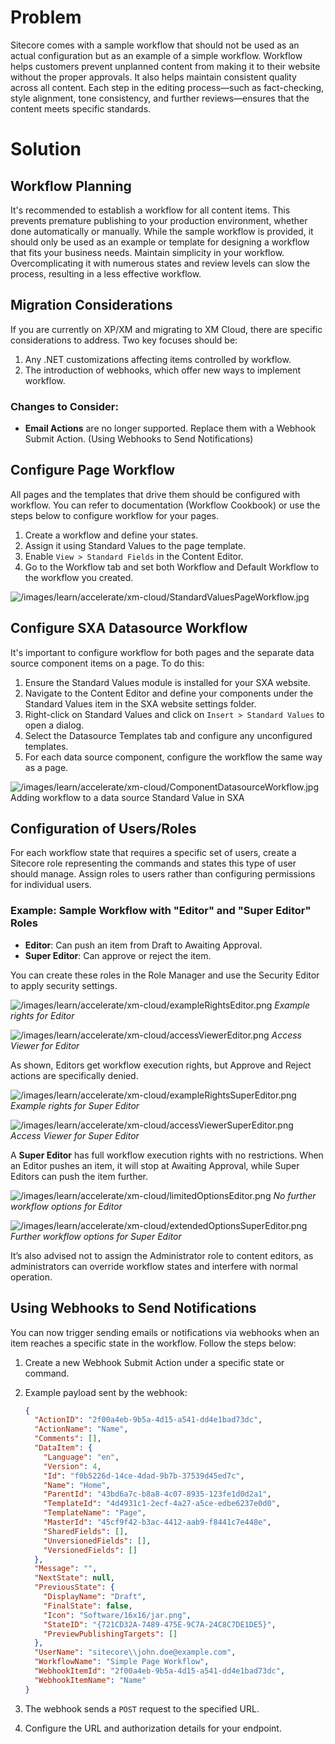 # Problem

Sitecore comes with a sample workflow that should not be used as an actual configuration but as an example of a simple workflow. Workflow helps customers prevent unplanned content from making it to their website without the proper approvals. It also helps maintain consistent quality across all content. Each step in the editing process—such as fact-checking, style alignment, tone consistency, and further reviews—ensures that the content meets specific standards.

# Solution

## Workflow Planning

It's recommended to establish a workflow for all content items. This prevents premature publishing to your production environment, whether done automatically or manually. While the sample workflow is provided, it should only be used as an example or template for designing a workflow that fits your business needs. Maintain simplicity in your workflow. Overcomplicating it with numerous states and review levels can slow the process, resulting in a less effective workflow.

## Migration Considerations

If you are currently on XP/XM and migrating to XM Cloud, there are specific considerations to address. Two key focuses should be:

1. Any .NET customizations affecting items controlled by workflow.
2. The introduction of webhooks, which offer new ways to implement workflow.

### Changes to Consider:
- **Email Actions** are no longer supported. Replace them with a Webhook Submit Action. (Using Webhooks to Send Notifications)

## Configure Page Workflow

All pages and the templates that drive them should be configured with workflow. You can refer to documentation (Workflow Cookbook) or use the steps below to configure workflow for your pages.

1. Create a workflow and define your states.
2. Assign it using Standard Values to the page template.
3. Enable `View > Standard Fields` in the Content Editor.
4. Go to the Workflow tab and set both Workflow and Default Workflow to the workflow you created.

![/images/learn/accelerate/xm-cloud/StandardValuesPageWorkflow.jpg](StandardValuesPageWorkflow.jpg)

## Configure SXA Datasource Workflow

It's important to configure workflow for both pages and the separate data source component items on a page. To do this:

1. Ensure the Standard Values module is installed for your SXA website.
2. Navigate to the Content Editor and define your components under the Standard Values item in the SXA website settings folder. 
3. Right-click on Standard Values and click on `Insert > Standard Values` to open a dialog.
4. Select the Datasource Templates tab and configure any unconfigured templates.
5. For each data source component, configure the workflow the same way as a page.

![/images/learn/accelerate/xm-cloud/ComponentDatasourceWorkflow.jpg](ComponentDatasourceWorkflow.jpg)
Adding workflow to a data source Standard Value in SXA

## Configuration of Users/Roles

For each workflow state that requires a specific set of users, create a Sitecore role representing the commands and states this type of user should manage. Assign roles to users rather than configuring permissions for individual users.

### Example: Sample Workflow with "Editor" and "Super Editor" Roles

- **Editor**: Can push an item from Draft to Awaiting Approval.
- **Super Editor**: Can approve or reject the item.

You can create these roles in the Role Manager and use the Security Editor to apply security settings.

![/images/learn/accelerate/xm-cloud/exampleRightsEditor.png](exampleRightsEditor.png)
*Example rights for Editor*

![/images/learn/accelerate/xm-cloud/accessViewerEditor.png](accessViewerEditor.png)
*Access Viewer for Editor*

As shown, Editors get workflow execution rights, but Approve and Reject actions are specifically denied.

![/images/learn/accelerate/xm-cloud/exampleRightsSuperEditor.png](exampleRightsSuperEditor.png)
*Example rights for Super Editor*

![/images/learn/accelerate/xm-cloud/accessViewerSuperEditor.png](accessViewerSuperEditor.png)
*Access Viewer for Super Editor*

A **Super Editor** has full workflow execution rights with no restrictions. When an Editor pushes an item, it will stop at Awaiting Approval, while Super Editors can push the item further.

![/images/learn/accelerate/xm-cloud/limitedOptionsEditor.png](limitedOptionsEditor.png)
*No further workflow options for Editor*

![/images/learn/accelerate/xm-cloud/extendedOptionsSuperEditor.png](extendedOptionsSuperEditor.png)
*Further workflow options for Super Editor*

It’s also advised not to assign the Administrator role to content editors, as administrators can override workflow states and interfere with normal operation.

## Using Webhooks to Send Notifications

You can now trigger sending emails or notifications via webhooks when an item reaches a specific state in the workflow. Follow the steps below:

1. Create a new Webhook Submit Action under a specific state or command.
2. Example payload sent by the webhook:

    ```json
    {
      "ActionID": "2f00a4eb-9b5a-4d15-a541-dd4e1bad73dc",
      "ActionName": "Name",
      "Comments": [],
      "DataItem": {
        "Language": "en",
        "Version": 4,
        "Id": "f0b5226d-14ce-4dad-9b7b-37539d45ed7c",
        "Name": "Home",
        "ParentId": "43bd6a7c-b8a8-4c07-8935-123fe1d0d2a1",
        "TemplateId": "4d4931c1-2ecf-4a27-a5ce-edbe6237e0d0",
        "TemplateName": "Page",
        "MasterId": "45cf9f42-b3ac-4412-aab9-f8441c7e448e",
        "SharedFields": [],
        "UnversionedFields": [],
        "VersionedFields": []
      },
      "Message": "",
      "NextState": null,
      "PreviousState": {
        "DisplayName": "Draft",
        "FinalState": false,
        "Icon": "Software/16x16/jar.png",
        "StateID": "{721CD32A-7489-475E-9C7A-24C8C7DE1DE5}",
        "PreviewPublishingTargets": []
      },
      "UserName": "sitecore\\john.doe@example.com",
      "WorkflowName": "Simple Page Workflow",
      "WebhookItemId": "2f00a4eb-9b5a-4d15-a541-dd4e1bad73dc",
      "WebhookItemName": "Name"
    }
    ```

3. The webhook sends a `POST` request to the specified URL.
4. Configure the URL and authorization details for your endpoint.

```
